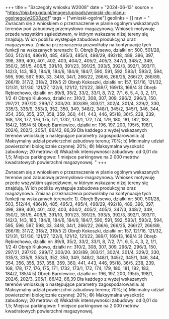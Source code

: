 +++
title = "Szczegóły wniosku W2008"
date = "2024-06-13"
source = "https://bip.brg.gda.pl/images/uploads/wnioski-do-planu-ogolnego/w2008.pdf"
tags = ["wnioski-ogolne"]
geolinks = []
raw = " Zwracam się z wnioskiem o przeznaczenie w planie ogólnym wskazanych terenów pod zabudowę przemysłowo-magazynową. Wniosek motywuję przede wszystkim sąsiedztwem, w którym wskazane niżej tereny się znajdują. W ich pobliżu występuje zabudowa produkcyjna oraz magazynowa. Zmiana przeznaczenia pozwoliłaby na kontynuację tych funkcji na wskazanych terenach: 1). Obręb Bysewo, działki nr: 500, 501/28, 503, 512/44, 486/10, 485, 495/3, 495/4, 498/29, 492/18, 489, 396, 397, 398, 399, 400, 401, 402, 403, 404/2, 405/2, 405/3, 347/3, 348/2, 349, 350/2, 351/5, 406/5, 391/10, 391/23, 391/25, 393/5, 392/3, 392/1, 393/11, 142/3, 143, 183, 184/8, 184/6, 184/9, 184/7, 590, 591, 592, 593/1, 593/2, 594, 595, 596, 597, 598, 33, 34/8, 34/1, 266/22, 266/6, 266/25, 266/27, 266/89, 266/19, 317/2, 318/2, 319/5 2) Obręb Kokoszki, działki nr: 157, 121/16, 121/32, 121/31, 121/30, 121/27, 122/6, 121/12, 121/22, 389/7, 169/13, 169/4 3) Obręb Rębiechowo, działki nr: 89/8, 35/2, 33/2, 33/1, 8, 7/2, 7/1, 6, 5, 4, 3, 2, 1/1, 1/2 4) Obręb Klukowo, działki nr: 310/2, 308, 307, 309, 296/2, 296/3, 150, 297/21, 297/20, 299/17, 303/20. 303/89, 303/21, 302/4, 301/4, 329/2, 330, 335/3, 335/9, 353/3, 352, 350, 349, 348/2, 348/1, 345/2, 345/1, 346, 344, 354, 356, 355, 357, 358, 359, 360, 441, 443, 446, 95/18, 36/5, 238, 239, 168, 178, 177, 176, 175, 171, 1732, 173/1, 172, 174, 179, 180, 181, 182, 183, 184/2, 185/4 5) Obręb Barniewice, działki nr: 196, 197, 200, 195/5, 198/1, 202/6, 202/3, 205/1, 86/42, 86,39 Dła każdego z wyżej wskazanych terenów wnioskuję o następujące parametry zagospodarowania: a) Maksymalny udział powierzchni zabudowy terenu; 70%; b) Minimalny udział powierzchni biologicznie czynnej: 20%; ©) Maksymalna wysokość zabudowy; 20 metrów: d) Wskaźnik intensywności zabudowy: od 0,01 do 1,5; Miejsca parkingowe: 1 miejsce parkingowe na 2 000 metrów kwadratowych powierzchni magazynowej. "
+++


Zwracam się z wnioskiem o przeznaczenie w planie ogólnym wskazanych terenów pod zabudowę
przemysłowo-magazynową. Wniosek motywuję przede wszystkim sąsiedztwem, w którym wskazane niżej
tereny się znajdują. W ich pobliżu występuje zabudowa produkcyjna oraz magazynowa. Zmiana
przeznaczenia pozwoliłaby na kontynuację tych funkcji na wskazanych terenach:
1). Obręb Bysewo, działki nr: 500, 501/28, 503, 512/44, 486/10, 485, 495/3, 495/4, 498/29, 492/18, 489,
396, 397, 398, 399, 400, 401, 402, 403, 404/2, 405/2, 405/3, 347/3, 348/2, 349, 350/2, 351/5, 406/5,
391/10, 391/23, 391/25, 393/5, 392/3, 392/1, 393/11, 142/3, 143, 183, 184/8, 184/6, 184/9, 184/7,
590, 591, 592, 593/1, 593/2, 594, 595, 596, 597, 598, 33, 34/8, 34/1, 266/22, 266/6, 266/25, 266/27,
266/89, 266/19, 317/2, 318/2, 319/5
2) Obręb Kokoszki, działki nr: 157, 121/16, 121/32, 121/31, 121/30, 121/27, 122/6, 121/12, 121/22,
389/7, 169/13, 169/4
3) Obręb Rębiechowo, działki nr: 89/8, 35/2, 33/2, 33/1, 8, 7/2, 7/1, 6, 5, 4, 3, 2, 1/1, 1/2
4) Obręb Klukowo, działki nr: 310/2, 308, 307, 309, 296/2, 296/3, 150, 297/21, 297/20, 299/17, 303/20.
303/89, 303/21, 302/4, 301/4, 329/2, 330, 335/3, 335/9, 353/3, 352, 350, 349, 348/2, 348/1, 345/2,
345/1, 346, 344, 354, 356, 355, 357, 358, 359, 360, 441, 443, 446, 95/18, 36/5, 238, 239, 168, 178,
177, 176, 175, 171, 1732, 173/1, 172, 174, 179, 180, 181, 182, 183, 184/2, 185/4
5) Obręb Barniewice, działki nr: 196, 197, 200, 195/5, 198/1, 202/6, 202/3, 205/1, 86/42, 86,39
Dła każdego z wyżej wskazanych terenów wnioskuję o następujące parametry zagospodarowania:
a) Maksymalny udział powierzchni zabudowy terenu; 70%;
b) Minimalny udział powierzchni biologicznie czynnej: 20%;
©) Maksymalna wysokość zabudowy; 20 metrów:
d) Wskaźnik intensywności zabudowy: od 0,01 do 1,5;
Miejsca parkingowe: 1 miejsce parkingowe na 2 000 metrów kwadratowych powierzchni magazynowej.




